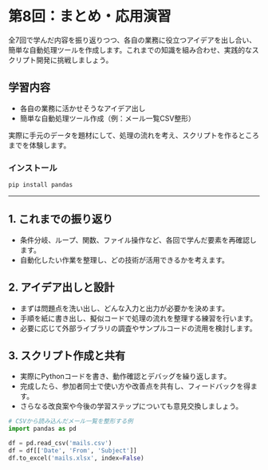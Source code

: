 # 第8回：まとめ・応用演習

全7回で学んだ内容を振り返りつつ、各自の業務に役立つアイデアを出し合い、簡単な自動処理ツールを作成します。これまでの知識を組み合わせ、実践的なスクリプト開発に挑戦しましょう。

## 学習内容

- 各自の業務に活かせそうなアイデア出し
- 簡単な自動処理ツール作成（例：メール一覧CSV整形）

実際に手元のデータを題材にして、処理の流れを考え、スクリプトを作るところまでを体験します。

### インストール

```bash
pip install pandas
```

---

## 1. これまでの振り返り

- 条件分岐、ループ、関数、ファイル操作など、各回で学んだ要素を再確認します。
- 自動化したい作業を整理し、どの技術が活用できるかを考えます。

## 2. アイデア出しと設計

- まずは問題点を洗い出し、どんな入力と出力が必要かを決めます。
- 手順を紙に書き出し、擬似コードで処理の流れを整理する練習を行います。
- 必要に応じて外部ライブラリの調査やサンプルコードの流用を検討します。

## 3. スクリプト作成と共有

- 実際にPythonコードを書き、動作確認とデバッグを繰り返します。
- 完成したら、参加者同士で使い方や改善点を共有し、フィードバックを得ます。
- さらなる改良案や今後の学習ステップについても意見交換しましょう。

```python
# CSVから読み込んだメール一覧を整形する例
import pandas as pd

df = pd.read_csv('mails.csv')
df = df[['Date', 'From', 'Subject']]
df.to_excel('mails.xlsx', index=False)
```
